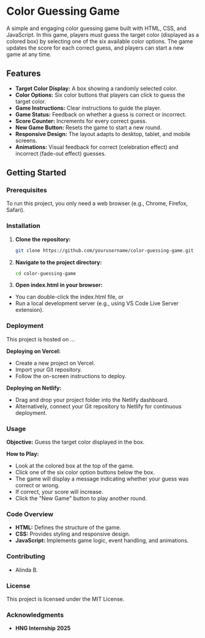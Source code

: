 # Color Guessing Game

A simple and engaging color guessing game built with HTML, CSS, and JavaScript. In this game, players must guess the target color (displayed as a colored box) by selecting one of the six available color options. The game updates the score for each correct guess, and players can start a new game at any time.

## Features

- **Target Color Display:** A box showing a randomly selected color.
- **Color Options:** Six color buttons that players can click to guess the target color.
- **Game Instructions:** Clear instructions to guide the player.
- **Game Status:** Feedback on whether a guess is correct or incorrect.
- **Score Counter:** Increments for every correct guess.
- **New Game Button:** Resets the game to start a new round.
- **Responsive Design:** The layout adapts to desktop, tablet, and mobile screens.
- **Animations:** Visual feedback for correct (celebration effect) and incorrect (fade-out effect) guesses.

## Getting Started

### Prerequisites

To run this project, you only need a web browser (e.g., Chrome, Firefox, Safari).

### Installation

1. **Clone the repository:**
   ```bash
   git clone https://github.com/yourusername/color-guessing-game.git
   ```
2. **Navigate to the project directory:**
    ```bash
    cd color-guessing-game
    ```
3. **Open index.html in your browser:**
- You can double-click the index.html file, or
- Run a local development server (e.g., using VS Code Live Server extension).

### Deployment
This project is hosted on ...

**Deploying on Vercel:**
- Create a new project on Vercel.
- Import your Git repository.
- Follow the on-screen instructions to deploy.

**Deploying on Netlify:**
- Drag and drop your project folder into the Netlify dashboard.
- Alternatively, connect your Git repository to Netlify for continuous deployment.

### Usage
**Objective:** Guess the target color displayed in the box.

**How to Play:**
- Look at the colored box at the top of the game.
- Click one of the six color option buttons below the box.
- The game will display a message indicating whether your guess was correct or wrong.
- If correct, your score will increase.
- Click the "New Game" button to play another round.

### Code Overview
- **HTML:** Defines the structure of the game.
- **CSS:** Provides styling and responsive design.
- **JavaScript:** Implements game logic, event handling, and animations.

### Contributing
- Alinda B.

### License
This project is licensed under the MIT License.

### Acknowledgments
- **HNG Internship 2025**




